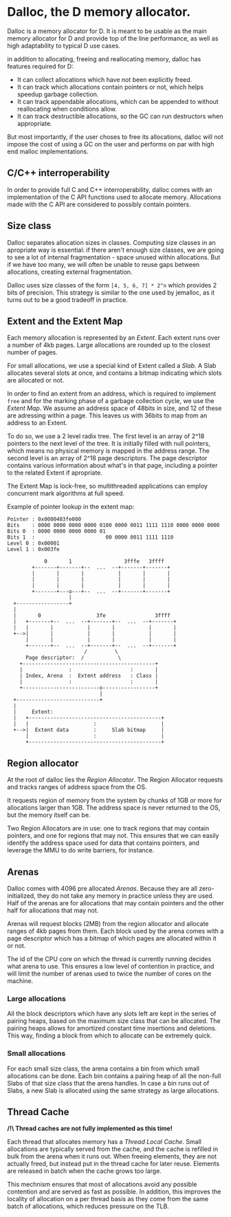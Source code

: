 # Dalloc, the D memory allocator.

Dalloc is a memory allocator for D. It is meant to be usable as the main memory
allocator for D and provide top of the line performance, as well as high
adaptability to typical D use cases.

in addition to allocating, freeing and reallocating memory, dalloc has features
required for D:

- It can collect allocations which have not been explicitly freed.
- It can track which allocations contain pointers or not, which helps speedup
  garbage collection.
- It can track appendable allocations, which can be appended to without
  reallocating when conditions allow.
- It can track destructible allocations, so the GC can run destructors when
  appropriate.

But most importantly, if the user choses to free its allocations, dalloc will
not impose the cost of using a GC on the user and performs on par with high end
malloc implementations.

## C/C++ interroperability

In order to provide full C and C++ interroperability, dalloc comes with an
implementation of the C API functions used to allocate memory. Allocations made
with the C API are considered to possibly contain pointers.

## Size class

Dalloc separates allocation sizes in classes. Computing size classes in an
apropriate way is essential: if there aren't enough size classes, we are going to
see a lot of internal fragmentation - space unused within allocations.
But if we have too many, we will often be unable to reuse gaps
between allocations, creating external fragmentation.

Dalloc uses size classes of the form `[4, 5, 6, 7] * 2^n` which provides 2 bits
of precision. This strategy is similar to the one used by jemalloc, as it turns
out to be a good tradeoff in practice.

## Extent and the Extent Map

Each memory allocation is represented by an *Extent*. Each extent runs over a
number of 4kb pages. Large allocations are rounded up to the closest number of
pages.

For small allocations, we use a special kind of Extent called a *Slab*. A Slab
allocates several slots at once, and contains a bitmap indicating which slots
are allocated or not.

In order to find an extent from an address, which is required to implement
`free` and for the marking phase of a garbage collection cycle, we use the
*Extent Map*. We assume an address space of 48bits in size, and 12 of these are
adressing within a page. This leaves us with 36bits to map from an address to an
Extent.

To do so, we use a 2 level radix tree. The first level is an array of 2^18
pointers to the next level of the tree. It is initially filled with null
pointers, which means no physical memory is mapped in the address range. The
second level is an array of 2^18 page descriptors. The page descriptor contains
various information about what's in that page, including a pointer to the related
Extent if apropriate.

The Extent Map is lock-free, so multithreaded applications can employ concurrent
mark algorithms at full speed.

Example of pointer lookup in the extent map:

```
Pointer : 0x0000403fe000
Bits    : 0000 0000 0000 0000 0100 0000 0011 1111 1110 0000 0000 0000
Bits 0  : 0000 0000 0000 0000 01
Bits 1  :                       00 0000 0011 1111 1110
Level 0 : 0x00001
Level 1 : 0x003fe 

            0       1                 3fffe   3ffff
        +-------+-------+--  ...  --+-------+-------+
        |       |       |           |       |       |
        |       |       |           |       |       |
        |       |       |           |       |       |
        +-------+---o---+--  ...  --+-------+-------+
                    |
  +-----------------+
  |
  |       0                  3fe                3ffff
  |   +-------+--  ...  --+-------+--  ...  --+-------+
  |   |       |           |       |           |       |
  +-->|       |           |       |           |       |
      |       |           |       |           |       |
      +-------+--  ...  --+-------+--  ...  --+-------+
                         /         \
      Page descriptor:  /           \
    +-------------------------------------------+
    |               :                   :       |
    | Index, Arena  :  Extent address   : Class |
    |               :                   :       |
    +-------------------------o-----------------+
                              |
  +---------------------------+
  |
  |     Extent:
  |   +-------------------------------------------+
  |   |                     :                     |
  +-->|  Extent data        :     Slab bitmap     |
      |                     :                     |
      +-------------------------------------------+
```

## Region allocator

At the root of dalloc lies the *Region Allocator*. The Region Allocator
requests and tracks ranges of address space from the OS.

It requests region of memory from the system by chunks of 1GB or more for
allocations larger than 1GB. The address space is never returned to the OS, but
the memory itself can be.

Two Region Allocators are in use: one to track regions that may contain pointers,
and one for regions that may not. This ensures that we can easily identify the
address space used for data that contains pointers, and leverage the MMU to do
write barriers, for instance.

## Arenas

Dalloc comes with 4096 pre allocated *Arenas*. Because they are all
zero-initialized, they do not take any memory in practice unless they are used.
Half of the arenas are for allocations that may contain pointers and the other half
for allocations that may not.

Arenas will request blocks (2MB) from the region allocator and allocate ranges
of 4kb pages from them. Each block used by the arena comes with a page
descriptor which has a bitmap of which pages are allocated within it or not.

The id of the CPU core on which the thread is currently running decides what
arena to use. This ensures a low level of contention in practice, and will limit
the number of arenas used to twice the number of cores on the machine.

### Large allocations

All the block descriptors which have any slots left are kept in the series of
pairing heaps, based on the maximum size class that can be allocated. The
pairing heaps allows for amortized constant time insertions and deletions. This
way, finding a block from which to allocate can be extremely quick.

### Small allocations

For each small size class, the arena contains a bin from which small allocations
can be done. Each bin contains a pairing heap of all the non-full Slabs of that
size class that the arena handles. In case a bin runs out of Slabs, a new Slab is
allocated using the same strategy as large allocations.

## Thread Cache

**/!\ Thread caches are not fully implemented as this time!**

Each thread that allocates memory has a *Thread Local Cache*. Small allocations
are typically served from the cache, and the cache is refilled in bulk from the
arena when it runs out. When freeing elements, they are not actually freed, but
instead put in the thread cache for later reuse. Elements are released in batch
when the cache grows too large.

This mechnism ensures that most of allocations avoid any possible contention and
are served as fast as possible. In addition, this improves the locality of
allocation on a per thread basis as they come from the same batch of
allocations, which reduces pressure on the TLB.
